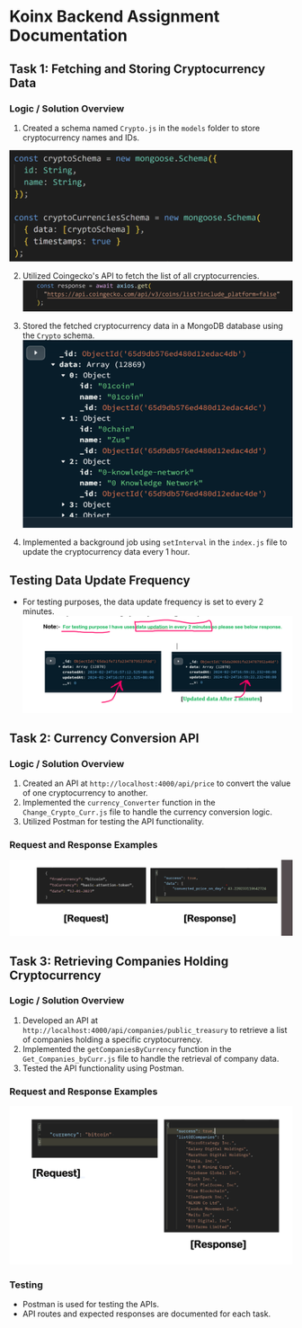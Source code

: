 # Koinx Backend Assignment Documentation

## Task 1: Fetching and Storing Cryptocurrency Data

### Logic / Solution Overview
1. Created a schema named `Crypto.js` in the `models` folder to store cryptocurrency names and IDs.

![Koinx_Backend_Assignment ](./assets/img1.1.1.png?raw=true " Koinx_Backend_Assignment ")

2. Utilized Coingecko's API to fetch the list of all cryptocurrencies.
![Koinx_Backend_Assignment ](./assets/img1.1.2.png?raw=true " Koinx_Backend_Assignment ")

3. Stored the fetched cryptocurrency data in a MongoDB database using the `Crypto` schema.
![Koinx_Backend_Assignment ](./assets/img1.1.png?raw=true " Koinx_Backend_Assignment ")
4. Implemented a background job using `setInterval` in the `index.js` file to update the cryptocurrency data every 1 hour.
## Testing Data Update Frequency
- For testing purposes, the data update frequency is set to every 2 minutes.
![Koinx_Backend_Assignment ](./assets/img1.2.png?raw=true " Koinx_Backend_Assignment ")


## Task 2: Currency Conversion API

### Logic / Solution Overview
1. Created an API at `http://localhost:4000/api/price` to convert the value of one cryptocurrency to another.
2. Implemented the `currency_Converter` function in the `Change_Crypto_Curr.js` file to handle the currency conversion logic.
3. Utilized Postman for testing the API functionality.
### Request and Response Examples
![Koinx_Backend_Assignment ](./assets/img1.3.png?raw=true " Koinx_Backend_Assignment ")

## Task 3: Retrieving Companies Holding Cryptocurrency

### Logic / Solution Overview
1. Developed an API at `http://localhost:4000/api/companies/public_treasury` to retrieve a list of companies holding a specific cryptocurrency.
2. Implemented the `getCompaniesByCurrency` function in the `Get_Companies_byCurr.js` file to handle the retrieval of company data.
3. Tested the API functionality using Postman.

### Request and Response Examples
![Koinx_Backend_Assignment ](./assets/img1.4.png?raw=true " Koinx_Backend_Assignment ")


###  Testing
- Postman is used for testing the APIs.
- API routes and expected responses are documented for each task.
